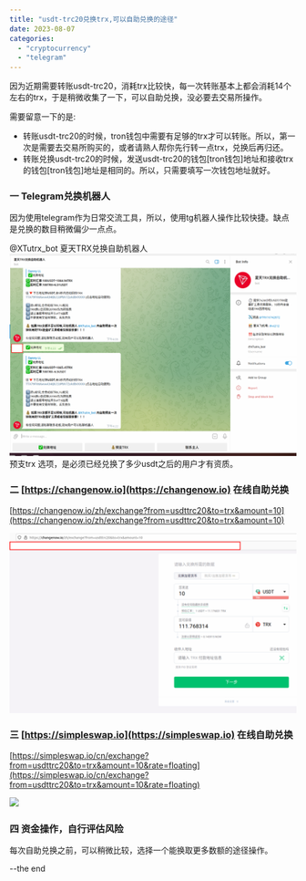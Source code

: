 ```yaml
---
title: "usdt-trc20兑换trx,可以自助兑换的途径"
date: 2023-08-07
categories: 
  - "cryptocurrency"
  - "telegram"
---
```


因为近期需要转账usdt-trc20，消耗trx比较快，每一次转账基本上都会消耗14个左右的trx，于是稍微收集了一下，可以自助兑换，没必要去交易所操作。

需要留意一下的是:

- 转账usdt-trc20的时候，tron钱包中需要有足够的trx才可以转账。所以，第一次是需要去交易所购买的，或者请熟人帮你先行转一点trx，兑换后再归还。
- 转账兑换usdt-trc20的时候，发送usdt-trc20的钱包\[tron钱包\]地址和接收trx的钱包\[tron钱包\]地址是相同的。所以，只需要填写一次钱包地址就好。

### 一 Telegram兑换机器人

因为使用telegram作为日常交流工具，所以，使用tg机器人操作比较快捷。缺点是兑换的数目稍微偏少一点点。

@XTutrx\_bot 夏天TRX兑换自助机器人 ![](images/2023-8-7-0.png) 预支trx 选项，是必须已经兑换了多少usdt之后的用户才有资质。

### 二 [https://changenow.io](https://changenow.io) 在线自助兑换

[https://changenow.io/zh/exchange?from=usdttrc20&to=trx&amount=10](https://changenow.io/zh/exchange?from=usdttrc20&to=trx&amount=10)

![](images/2023-8-7-1.png)

### 三 [https://simpleswap.io](https://simpleswap.io) 在线自助兑换

[https://simpleswap.io/cn/exchange?from=usdttrc20&to=trx&amount=10&rate=floating](https://simpleswap.io/cn/exchange?from=usdttrc20&to=trx&amount=10&rate=floating)

![](https://poker-x-studio.github.io/images/2023-8-7-2.png)

### 四 资金操作，自行评估风险

每次自助兑换之前，可以稍微比较，选择一个能换取更多数额的途径操作。

\--the end

